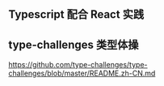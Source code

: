 ## Typescript 配合 React 实践

## type-challenges 类型体操

https://github.com/type-challenges/type-challenges/blob/master/README.zh-CN.md
